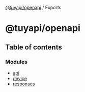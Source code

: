 [@tuyapi/openapi](README.md) / Exports

# @tuyapi/openapi

## Table of contents

### Modules

- [api](modules/api.md)
- [device](modules/device.md)
- [responses](modules/responses.md)
